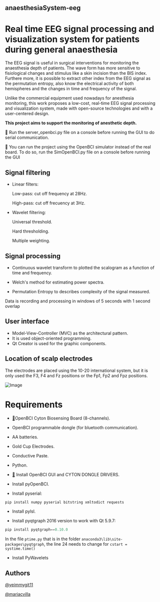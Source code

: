 ## anaesthesiaSystem-eeg

# Real time EEG signal processing and visualization system for patients during general anaesthesia

The EEG signal is useful in surgical interventions for monitoring the anaesthesia depth of patients. The wave form has more sensitive to fisiological changes and stimulus like a skin incision than the BIS index. Furthere more, it is possible to extract other index from the EEG signal as the permutation entropy, also know the electrical activity of both hemispheres and the changes in time and frequency of the signal.

Unlike the commercial equipment used nowadays for anesthesia monitoring, this work proposes a low-cost, real-time EEG signal processing and visualization system, made with open-source technologies and with a user-centered design.

**This project aims to support the monitoring of anesthetic depth.**

:pushpin: Run the server_openbci.py file on a console before running the GUI to do serial communication.

:pushpin: You can run the project using the OpenBCI simulator instead of the real board. To do so, run the SimOpenBCI.py file on a console before running the GUI


## Signal filtering
- Linear filters:

    Low-pass: cut off frequency at 28Hz.

    High-pass: cut off frecuency at 3Hz.

- Wavelet filtering:

    Universal threshold.
    
    Hard thresholding.

    Multiple weighting.


## Signal processing
 - Continuous wavelet transform to plotted the scalogram as a function of time and frequency.
  
 - Welch's method for estimating power spectra.
  
 - Permutation Entropy to describes complexity of the signal measured.
  
Data is recording and processing in windows of 5 seconds with 1 second overlap
  
  
## User interface
- Model-View-Controller (MVC) as the architectural pattern.
- It is used object-oriented programming.
- Qt Creator is used for the graphic components.


## Location of scalp electrodes
The electrodes are placed using the 10-20 international system, but it is only used the F3, F4 and Fz positions or the Fp1, Fp2 and Fpz positions.

![Image](https://upload.wikimedia.org/wikipedia/commons/thumb/f/fb/EEG_10-10_system_with_additional_information.svg/512px-EEG_10-10_system_with_additional_information.svg.png)


# Requirements
- [🔗](https://shop.openbci.com/products/cyton-biosensing-board-8-channel?variant=38958638542)OpenBCI Cyton Biosensing Board (8-channels).

- OpenBCI programmable dongle (for bluetooth communication).

- AA batteries.

- Gold Cup Electrodes.

- Conductive Paste.

- Python.

- [🔗](https://openbci.com/downloads) Install OpenBCI GUI and CYTON DONGLE DRIVERS.

- Install pyOpenBCI.

- Install pyserial:
```javascript
pip install numpy pyserial bitstring xmltodict requests
```

- Install pylsl.

- Install pyqtgraph 2016 version to work with Qt 5.9.7:
```javascript
pip install pyqtgraph==0.10.0
```

In the file `ptime.py` that is in the folder `anaconda3\lib\site-packages\pyqtgraph`, the line 24 needs to change for `cstart = systime.time()`

- Install PyWavelets


## Authors

[@yeimmygit11](https://github.com/yeimmygit11)

[@mariacvilla](https://github.com/mariacvilla)
